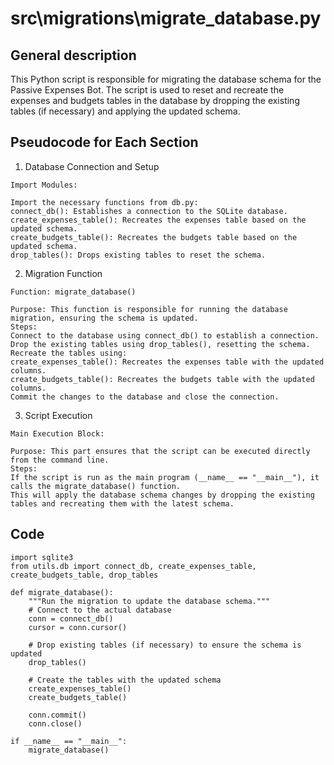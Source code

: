 # src\migrations\migrate_database.py

## General description
This Python script is responsible for migrating the database schema for the Passive Expenses Bot. The script is used to reset and recreate the expenses and budgets tables in the database by dropping the existing tables (if necessary) and applying the updated schema.

## Pseudocode for Each Section 

1. Database Connection and Setup
```
Import Modules:

Import the necessary functions from db.py:
connect_db(): Establishes a connection to the SQLite database.
create_expenses_table(): Recreates the expenses table based on the updated schema.
create_budgets_table(): Recreates the budgets table based on the updated schema.
drop_tables(): Drops existing tables to reset the schema.

```

2. Migration Function
```
Function: migrate_database()

Purpose: This function is responsible for running the database migration, ensuring the schema is updated.
Steps:
Connect to the database using connect_db() to establish a connection.
Drop the existing tables using drop_tables(), resetting the schema.
Recreate the tables using:
create_expenses_table(): Recreates the expenses table with the updated columns.
create_budgets_table(): Recreates the budgets table with the updated columns.
Commit the changes to the database and close the connection.

```

3. Script Execution
```
Main Execution Block:

Purpose: This part ensures that the script can be executed directly from the command line.
Steps:
If the script is run as the main program (__name__ == "__main__"), it calls the migrate_database() function.
This will apply the database schema changes by dropping the existing tables and recreating them with the latest schema.
```

## Code 

```
import sqlite3
from utils.db import connect_db, create_expenses_table, create_budgets_table, drop_tables

def migrate_database():
    """Run the migration to update the database schema."""
    # Connect to the actual database
    conn = connect_db()
    cursor = conn.cursor()

    # Drop existing tables (if necessary) to ensure the schema is updated
    drop_tables()

    # Create the tables with the updated schema
    create_expenses_table()
    create_budgets_table()

    conn.commit()
    conn.close()

if __name__ == "__main__":
    migrate_database()

```